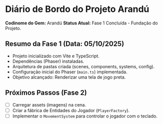 # Diário de Bordo do Projeto Arandú

**Codinome do Gem:** Arandú
**Status Atual:** Fase 1 Concluída - Fundação do Projeto.

## Resumo da Fase 1 (Data: 05/10/2025)

-   Projeto inicializado com Vite e TypeScript.
-   Dependências (Phaser) instaladas.
-   Arquitetura de pastas criada (scenes, components, systems, config).
-   Configuração inicial do Phaser (`main.ts`) implementada.
-   Objetivo alcançado: Renderizar uma tela de jogo preta.

## Próximos Passos (Fase 2)

-   [ ] Carregar assets (imagens) na cena.
-   [ ] Criar a fábrica de Entidades do Jogador (`PlayerFactory`).
-   [ ] Implementar o `MovementSystem` para controlar o jogador com o teclado.